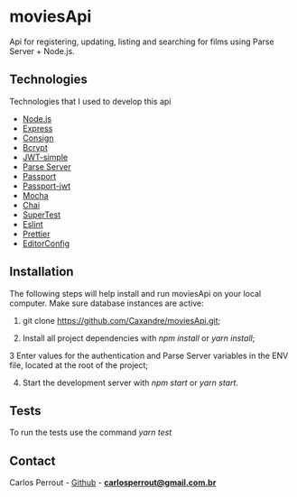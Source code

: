 # moviesApi

Api for registering, updating, listing and searching for films using Parse Server + Node.js.

## Technologies

Technologies that I used to develop this api

- [Node.js](https://nodejs.org/en/)
- [Express](https://expressjs.com/pt-br/)
- [Consign](https://github.com/jarradseers/consign)
- [Bcrypt](https://github.com/kelektiv/node.bcrypt.js)
- [JWT-simple](https://github.com/hokaccha/node-jwt-simple)
- [Parse Server](https://github.com/parse-community/parse-server)
- [Passport](http://www.passportjs.org/)
- [Passport-jwt](http://www.passportjs.org/packages/passport-jwt/)
- [Mocha](https://mochajs.org/)
- [Chai](https://www.chaijs.com/)
- [SuperTest](https://github.com/visionmedia/supertest)
- [Eslint](https://eslint.org/)
- [Prettier](https://prettier.io/)
- [EditorConfig](https://editorconfig.org/)

## Installation

The following steps will help install and run moviesApi on your local computer. Make sure database instances are active:

1. git clone https://github.com/Caxandre/moviesApi.git;

2. Install all project dependencies with *npm install* or *yarn install*;

3 Enter values ​​for the authentication and Parse Server variables in the ENV file, located at the root of the project;

4. Start the development server with *npm start* or *yarn start*.

## Tests

To run the tests use the command *yarn test*

## Contact

Carlos Perrout - [Github](https://github.com/Caxandre) - **carlosperrout@gmail.com.br**
